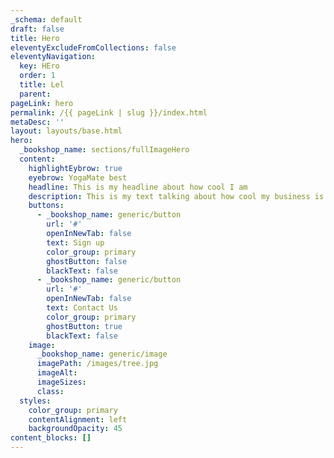 ```yaml
---
_schema: default
draft: false
title: Hero
eleventyExcludeFromCollections: false
eleventyNavigation:
  key: HEro
  order: 1
  title: Lel
  parent:
pageLink: hero
permalink: /{{ pageLink | slug }}/index.html
metaDesc: ''
layout: layouts/base.html
hero:
  _bookshop_name: sections/fullImageHero
  content:
    highlightEybrow: true
    eyebrow: YogaMate best
    headline: This is my headline about how cool I am
    description: This is my text talking about how cool my business is if you know you know
    buttons:
      - _bookshop_name: generic/button
        url: '#'
        openInNewTab: false
        text: Sign up
        color_group: primary
        ghostButton: false
        blackText: false
      - _bookshop_name: generic/button
        url: '#'
        openInNewTab: false
        text: Contact Us
        color_group: primary
        ghostButton: true
        blackText: false
    image:
      _bookshop_name: generic/image
      imagePath: /images/tree.jpg
      imageAlt:
      imageSizes:
      class:
  styles:
    color_group: primary
    contentAlignment: left
    backgroundOpacity: 45
content_blocks: []
---
```


